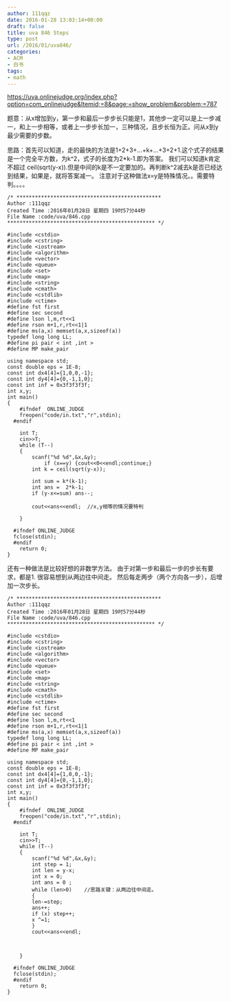```yaml
---
author: 111qqz
date: 2016-01-28 13:03:14+00:00
draft: false
title: uva 846 Steps
type: post
url: /2016/01/uva846/
categories:
- ACM
- 白书
tags:
- math
---
```


https://uva.onlinejudge.org/index.php?option=com_onlinejudge&Itemid;=8&page;=show_problem&problem;=787

题意：从x增加到y，第一步和最后一步步长只能是1，其他步一定可以是上一步减一，和上一步相等，或者上一步步长加一，三种情况，且步长恒为正。问从x到y最少需要的步数。

思路：首先可以知道，走的最快的方法是1+2+3+...+k+...+3+2+1.这个式子的结果是一个完全平方数，为k^2，式子的长度为2*k-1.即为答案。
我们可以知道k肯定不超过 ceil(sqrt(y-x)).但是中间的k是不一定要加的。再判断k^2减去k是否已经达到结果，如果是，就将答案减一。
注意对于这种做法x=y是特殊情况。。需要特判。。。。

    
    /* ***********************************************
    Author :111qqz
    Created Time :2016年01月28日 星期四 19时57分44秒
    File Name :code/uva/846.cpp
    ************************************************ */
    
    #include <cstdio>
    #include <cstring>
    #include <iostream>
    #include <algorithm>
    #include <vector>
    #include <queue>
    #include <set>
    #include <map>
    #include <string>
    #include <cmath>
    #include <cstdlib>
    #include <ctime>
    #define fst first
    #define sec second
    #define lson l,m,rt<<1
    #define rson m+1,r,rt<<1|1
    #define ms(a,x) memset(a,x,sizeof(a))
    typedef long long LL;
    #define pi pair < int ,int >
    #define MP make_pair
    
    using namespace std;
    const double eps = 1E-8;
    const int dx4[4]={1,0,0,-1};
    const int dy4[4]={0,-1,1,0};
    const int inf = 0x3f3f3f3f;
    int x,y;
    int main()
    {
    	#ifndef  ONLINE_JUDGE 
    	freopen("code/in.txt","r",stdin);
      #endif
    
    	int T;
    	cin>>T;
    	while (T--)
    	{
    	    scanf("%d %d",&x,&y);
                if (x==y) {cout<<0<<endl;continue;}
    	    int k = ceil(sqrt(y-x));
    
    	    int sum = k*(k-1);
    	    int ans =  2*k-1;
    	    if (y-x<=sum) ans--;
    
    	    cout<<ans<<endl;  //x,y相等的情况要特判
    
    	}
    
      #ifndef ONLINE_JUDGE  
      fclose(stdin);
      #endif
        return 0;
    }
    
    



还有一种做法是比较好想的非数学方法。
由于对第一步和最后一步的步长有要求，都是1.
很容易想到从两边往中间走。
然后每走两步（两个方向各一步），后增加一次步长。


 

    
    /* ***********************************************
    Author :111qqz
    Created Time :2016年01月28日 星期四 19时57分44秒
    File Name :code/uva/846.cpp
    ************************************************ */
    
    #include <cstdio>
    #include <cstring>
    #include <iostream>
    #include <algorithm>
    #include <vector>
    #include <queue>
    #include <set>
    #include <map>
    #include <string>
    #include <cmath>
    #include <cstdlib>
    #include <ctime>
    #define fst first
    #define sec second
    #define lson l,m,rt<<1
    #define rson m+1,r,rt<<1|1
    #define ms(a,x) memset(a,x,sizeof(a))
    typedef long long LL;
    #define pi pair < int ,int >
    #define MP make_pair
    
    using namespace std;
    const double eps = 1E-8;
    const int dx4[4]={1,0,0,-1};
    const int dy4[4]={0,-1,1,0};
    const int inf = 0x3f3f3f3f;
    int x,y;
    int main()
    {
    	#ifndef  ONLINE_JUDGE 
    	freopen("code/in.txt","r",stdin);
      #endif
    
    	int T;
    	cin>>T;
    	while (T--)
    	{
    	    scanf("%d %d",&x,&y);
    	    int step = 1;
    	    int len = y-x;
    	    int x = 0;
    	    int ans = 0 ;
    	    while (len>0)    //思路关键：从两边往中间走。
    	    {
    		len-=step;
    		ans++;
    		if (x) step++;
    		x ^=1;
    	    }
    	    cout<<ans<<endl;
    
    	    
    
    	}
    
      #ifndef ONLINE_JUDGE  
      fclose(stdin);
      #endif
        return 0;
    }
    



